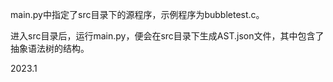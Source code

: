 main.py中指定了src目录下的源程序，示例程序为bubbletest.c。

进入src目录后，运行main.py，便会在src目录下生成AST.json文件，其中包含了抽象语法树的结构。

2023.1
